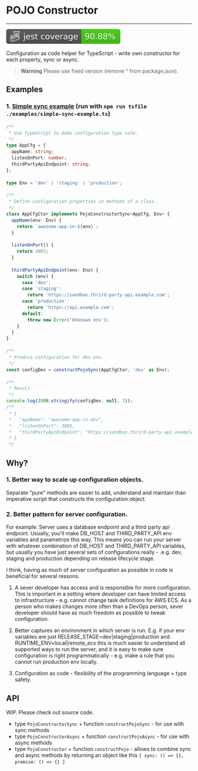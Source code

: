 # POJO Constructor
---

![Jest coverage](./badges/coverage-jest%20coverage.svg)

Configuration as code helper for TypeScript - write own constructor for each property, sync or async.

> **Warning**
> Please use fixed version (remove ^ from package.json).

## Examples

### 1. [Simple sync example](./examples/simple-sync-example.ts) (run with `npm run tsfile ./examples/simple-sync-example.ts`)

```ts
/**
 * Use TypeScript to make configuration type safe.
 */
type AppCfg = {
  appName: string;
  listenOnPort: number;
  thirdPartyApiEndpoint: string;
};

type Env = 'dev' | 'staging' | 'production';

/**
 * Define configuration properties in methods of a class.
 */
class AppCfgCtor implements PojoConstructorSync<AppCfg, Env> {
  appName(env: Env) {
    return `awesome-app-in-${env}`;
  }

  listenOnPort() {
    return 3003;
  }

  thirdPartyApiEndpoint(env: Env) {
    switch (env) {
      case 'dev':
      case 'staging':
        return 'https://sandbox.thrird-party-api.example.com';
      case 'production':
        return 'https://api.example.com';
      default:
        throw new Error('Unknown env');
    }
  }
}

/**
 * Produce configuration for dev env.
 */
const configDev = constructPojoSync(AppCfgCtor, 'dev' as Env);

/**
 * Result.
 */
console.log(JSON.stringify(configDev, null, 2));
/**
 * {
 *   "appName": "awesome-app-in-dev",
 *   "listenOnPort": 3003,
 *   "thirdPartyApiEndpoint": "https://sandbox.thrird-party-api.example.com"
 * }
 */
```

## Why?

### 1. Better way to scale up configuration objects.

Separate "pure" methods are easier to add, understand and
maintain than imperative script that constructs the configuration object.

### 2. Better pattern for server configuration.

For example: Server uses a database endpoint and a third party api endpoint. Usually, you'll make DB_HOST and
THIRD_PARTY_API env variables and parametrize this way. This means you can run your server with whatever combination
of DB_HOST and THIRD_PARTY_API variables, but usually you have just several sets of configurations really - .e.g. dev,
staging and production depending on release lifecycle stage.

I think, having as much of server configuration as possible in code is beneficial for several reasons.

1. A sever developer has access and is responsible for more configuration. This is important in a
   setting where developer can have limited access to infrastructure - e.g. cannot change task definitions for AWS ECS.
   As a person who makes changes more often than a DevOps person, sever developer should have as much freedom as
   possible to tweak configuration.

2. Better captures an environment in which server is run. E.g. if your env variables are just
   RELEASE_STAGE=dev|staging|production and RUNTIME_ENV=local|remote_ecs this is much easier to understand all supported
   ways to run the server, and it is easy to make sure configuration is right programmatically - e.g. make a rule that
   you cannot run production env locally.

3. Configuration as code - flexibility of the programming language + type safety.

## API

WIP. Please check out source code.

- type `PojoConstructorSync` + function `constructPojoSync` - for use with sync methods
- type `PojoConstructorAsync` + function  `constructPojoAsync` - for use with async methods
- type `PojoConstructor` + function `constructPojo` - allows to combine sync and async methods by returning an object
  like this `{ sync: () => {}, promise: () => {} }`


